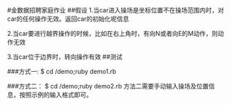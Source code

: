 #金数据招聘家庭作业
##假设
  1.当car进入操场是坐标位置不在操场范围内时，对car的任何操作无效。返回car的初始化呢信息

  2.当car要进行越界操作的时候，比如在右上角时，有向N或者向E的M动作，则动作无效
  
  3.当car位于边界时，转向操作有效
##测试

###方式一:
   $ cd /demo;ruby demo1.rb

###方式二：
   $ cd /demo;ruby demo2.rb
   方法二需要手动输入操场及位置信息，按照示例的输入格式即可。
